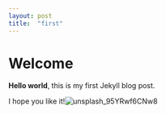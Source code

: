 ```yaml
---
layout: post
title:  "first"
---
```


# Welcome

**Hello world**, this is my first Jekyll blog post.

I hope you like it!![unsplash_95YRwf6CNw8](C:\Users\line\Documents\GitHub\jeong202.github.io\images\2024-01-16-first\unsplash_95YRwf6CNw8.jpg)
